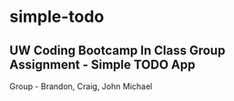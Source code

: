 # simple-todo
UW Coding Bootcamp In Class Group Assignment - Simple TODO App
---
Group - Brandon, Craig, John Michael
